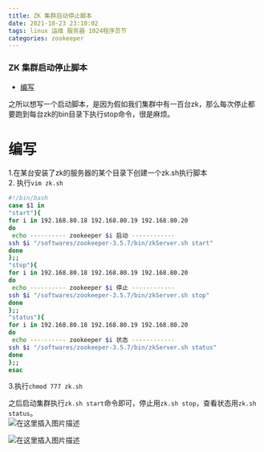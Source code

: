 ```yaml
---
title: ZK 集群启动停止脚本
date: 2021-10-23 23:10:02
tags: linux 运维 服务器 1024程序员节
categories: zookeeper
---
```


<!--more-->

### ZK 集群启动停止脚本

- [编写](#_4)

之所以想写一个启动脚本，是因为假如我们集群中有一百台zk，那么每次停止都要跑到每台zk的bin目录下执行stop命令，很是麻烦。

# 编写

1.在某台安装了zk的服务器的某个目录下创建一个zk.sh执行脚本  
2\. 执行`vim zk.sh`

```bash
#!/bin/bash
case $1 in
"start"){
for i in 192.168.80.18 192.168.80.19 192.168.80.20
do
 echo ---------- zookeeper $i 启动 ------------
ssh $i "/softwares/zookeeper-3.5.7/bin/zkServer.sh start"
done
};;
"stop"){
for i in 192.168.80.18 192.168.80.19 192.168.80.20
do
 echo ---------- zookeeper $i 停止 ------------
ssh $i "/softwares/zookeeper-3.5.7/bin/zkServer.sh stop"
done
};;
"status"){
for i in 192.168.80.18 192.168.80.19 192.168.80.20
do
 echo ---------- zookeeper $i 状态 ------------
ssh $i "/softwares/zookeeper-3.5.7/bin/zkServer.sh status"
done
};;
esac
```

3.执行`chmod 777 zk.sh`

之后启动集群执行`zk.sh start`命令即可，停止用`zk.sh stop`，查看状态用`zk.sh status`。  
![在这里插入图片描述](https://img-blog.csdnimg.cn/f43025fbbf2e470fb6b3ffabe49f05f6.png?x-oss-process=image/watermark,type_ZHJvaWRzYW5zZmFsbGJhY2s,shadow_50,text_Q1NETiBAZkZlZS1vcHM=,size_20,color_FFFFFF,t_70,g_se,x_16)

![在这里插入图片描述](https://img-blog.csdnimg.cn/3b058f7669fe4935828a5a282ced4768.png?x-oss-process=image/watermark,type_ZHJvaWRzYW5zZmFsbGJhY2s,shadow_50,text_Q1NETiBAZkZlZS1vcHM=,size_20,color_FFFFFF,t_70,g_se,x_16)